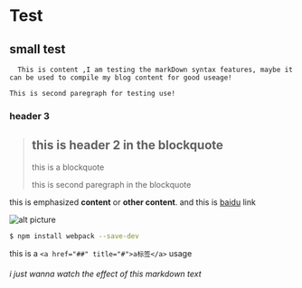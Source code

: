 # Test
## small test

	  This is content ,I am testing the markDown syntax features, maybe it can be used to compile my blog content for good useage!

	This is second paregraph for testing use!

### header 3

> ## this is header 2 in the blockquote
> this is a blockquote
>
>this is second paregraph in the blockquote

this is emphasized **content** or __other content__.
and this is [baidu](http://www.baidu.com "this is title") link

![alt picture](/*/*.png "this is title")

``` bash 
$ npm install webpack --save-dev

```
this is a `<a href="##" title="#">a标签</a>` usage

###### i just wanna watch the effect of this markdown text

